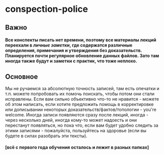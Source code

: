 # conspection-police

## Важно

#### Все конспекты писать нет времени, поэтому все материалы лекций переехали в *личные заметки*, где содержатся различные определения, примечания и утверждения без доказательств. Планируется почти регулярное обновление данных файлов. Зато там иногда также будут и заметки с практик, что тоже неплохо.

## Основное

Мы не ручаемся за абсолютную точность записей, там есть опечатки и т.п. можете попробовать их помочь поискать,
чтобы потом они стали исправлены. Если вам сильно объективно что-то не нравится - можете об этом написать, если хотите предложить помощь в корректировке или дописывании некоторых доказательств/фактов/топологии - you're welcome. Иногда записи
появляются сразу после лекций, иногда - через несколько дней, иногда кому-то может надоесть и они перестанут 
появляться, но пока что, если вам будет удобно следить за этими записями - пожалуйста, пользуйтесь на здоровье
(если вы будете в силах разобрать эти тексты).

#### [всё с первого года обучения осталось и лежит в разных папках]




